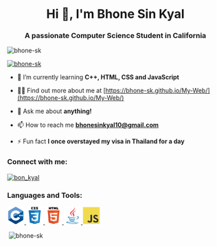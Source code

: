 <h1 align="center">Hi 👋, I'm Bhone Sin Kyal</h1>
<h3 align="center">A passionate Computer Science Student in California</h3>

<p align="left"> <img src="https://komarev.com/ghpvc/?username=bhone-sk&label=Profile%20views&color=0e75b6&style=flat" alt="bhone-sk" /> </p>

<p align="left"> <a href="https://github.com/ryo-ma/github-profile-trophy"><img src="https://github-profile-trophy.vercel.app/?username=bhone-sk" alt="bhone-sk" /></a> </p>

- 🌱 I’m currently learning **C++, HTML, CSS and JavaScript**

- 👨‍💻 Find out more about me at [https://bhone-sk.github.io/My-Web/](https://bhone-sk.github.io/My-Web/)

- 💬 Ask me about **anything!**

- 📫 How to reach me **bhonesinkyal10@gmail.com**

- ⚡ Fun fact **I once overstayed my visa in Thailand for a day**

<h3 align="left">Connect with me:</h3>
<p align="left">
<a href="https://www.leetcode.com/bon_kyal" target="blank"><img align="center" src="https://raw.githubusercontent.com/rahuldkjain/github-profile-readme-generator/master/src/images/icons/Social/leet-code.svg" alt="bon_kyal" height="30" width="40" /></a>
</p>

<h3 align="left">Languages and Tools:</h3>
<p align="left"> <a href="https://www.w3schools.com/cpp/" target="_blank" rel="noreferrer"> <img src="https://raw.githubusercontent.com/devicons/devicon/master/icons/cplusplus/cplusplus-original.svg" alt="cplusplus" width="40" height="40"/> </a> <a href="https://www.w3schools.com/css/" target="_blank" rel="noreferrer"> <img src="https://raw.githubusercontent.com/devicons/devicon/master/icons/css3/css3-original-wordmark.svg" alt="css3" width="40" height="40"/> </a> <a href="https://www.w3.org/html/" target="_blank" rel="noreferrer"> <img src="https://raw.githubusercontent.com/devicons/devicon/master/icons/html5/html5-original-wordmark.svg" alt="html5" width="40" height="40"/> </a> <a href="https://www.java.com" target="_blank" rel="noreferrer"> <img src="https://raw.githubusercontent.com/devicons/devicon/master/icons/java/java-original.svg" alt="java" width="40" height="40"/> </a> <a href="https://developer.mozilla.org/en-US/docs/Web/JavaScript" target="_blank" rel="noreferrer"> <img src="https://raw.githubusercontent.com/devicons/devicon/master/icons/javascript/javascript-original.svg" alt="javascript" width="40" height="40"/> </a> </p>

<p>&nbsp;<img align="center" src="https://github-readme-stats.vercel.app/api?username=bhone-sk&show_icons=true&locale=en" alt="bhone-sk" /></p>

